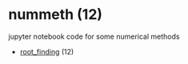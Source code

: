 # nummeth (12)
jupyter notebook code for some numerical methods

+ [root_finding](root_finding/README.md) (12)
